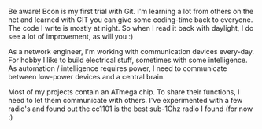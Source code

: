 Be aware! Bcon is my first trial with Git.
I'm learning a lot from others on the net and learned with GIT you can give some coding-time back to everyone.
The code I write is mostly at night.
So when I read it back with daylight, I do see a lot of improvement, as will you :)

As a network engineer, I'm working with communication devices every-day.
For hobby I like to build electrical stuff, sometimes with some intelligence.
As automation / intelligence requires power, I need to communicate between low-power devices and a central brain.

Most of my projects contain an ATmega chip.
To share their functions, I need to let them communicate with others.
I've experimented with a few radio's and found out the cc1101 is the best sub-1Ghz radio I found (for now :)
